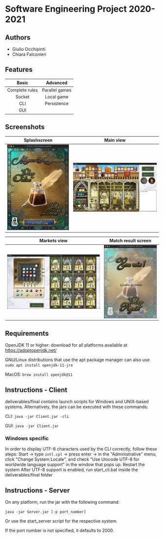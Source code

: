 # Software Engineering Project 2020-2021

## Authors

- Giulio Occhipinti
- Chiara Falconieri

## Features

Basic             |  Advanced
:-------------------------:|:-------------------------:
Complete rules  |  Parallel games
Socket  |  Local game
CLI  |  Persistence
GUI  |


## Screenshots

Splashscreen             |  Main view
:-------------------------:|:-------------------------:
![](images/splashscreen.png)  |  ![](images/board.png)

Markets view             |  Match result screen
:-------------------------:|:-------------------------:
![](images/markets.png)  |  ![](images/win.png)

## Requirements

OpenJDK 11 or higher: download for all platforms available at https://adoptopenjdk.net/

GNU/Linux distributions that use the apt package manager can also use `sudo apt install openjdk-11-jre`

MacOS: `brew install openjdk@11`

## Instructions - Client


deliverables/final contains launch scripts for Windows and UNIX-based systems. Alternatively, the jars can be executed with these commands:

CLI: `java -jar Client.jar -cli`

GUI: `java -jar Client.jar`

### Windows specific

In order to display UTF-8 characters used by the CLI correctly, follow these steps:
Start -> type `intl.cpl` -> press enter -> in the "Administrative" menu, click "Change System Locale", and check "Use Unicode UTF-8 for worldwide language support" in the window that pops up. Restart the system
After UTF-8 support is enabled, run start_cli.bat inside the deliverables/final folder

## Instructions - Server

On any platform, run the jar with the following command:

`java -jar Server.jar [-p port_number]`

Or use the start_server script for the respective system.

If the port number is not specified, it defaults to 2000.
